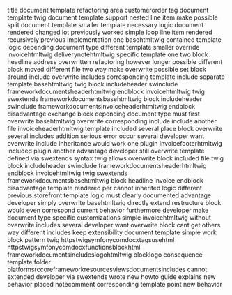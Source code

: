 title document template refactoring area customerorder tag document template twig document template support nested line item make possible split document template smaller template necessary logic document rendered changed lot previously worked simple loop line item rendered recursively previous implementation one basehtmltwig contained template logic depending document type different template smaller override invoicehtmltwig deliverynotehtmltwig specific template one two block headline address overwritten refactoring however longer possible different block moved different file two way make overwrite possible set block around include overwrite includes corresponding template include separate template basehtmltwig twig block includeheader swinclude frameworkdocumentsheaderhtmltwig endblock invoicehtmltwig twig swextends frameworkdocumentsbasehtmltwig block includeheader swinclude frameworkdocumentsinvoiceheaderhtmltwig endblock disadvantage exchange block depending document type must first overwrite basehtmltwig overwrite corresponding include include another file invoiceheaderhtmltwig template included several place block overwrite several includes addition serious error occur several developer want overwrite include inheritance would work one plugin invoicefooterhtmltwig included plugin another advantage developer still overwrite template defined via swextends syntax twig allows overwrite block included file twig block includeheader swinclude frameworkdocumentsheaderhtmltwig endblock invoicehtmltwig twig swextends frameworkdocumentsbasehtmltwig block headline invoice endblock disadvantage template rendered per cannot inherited logic different previous storefront template logic must clearly documented advantage developer simply overwrite basehtmltwig directly extend restructure block would even correspond current behavior furthermore developer make document type specific customizations simple invoicehtmltwig without overwrite includes several developer want overwrite block cant get others way different includes keep extensibility document template simple work block pattern twig httpstwigsymfonycomdocxtagsusehtml httpstwigsymfonycomdocxfunctionsblockhtml frameworkdocumentsincludeslogohtmltwig blocklogo consequence template folder platformsrccoreframeworkresourcesviewsdocumentsincludes cannot extended developer via swextends wrote new howto guide explains new behavior placed notecomment corresponding template point new behavior